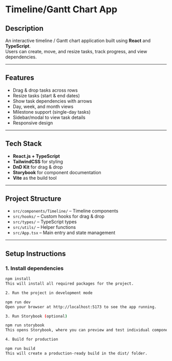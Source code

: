 # **Timeline/Gantt Chart App**

## **Description**
An interactive timeline / Gantt chart application built using **React** and **TypeScript**.  
Users can create, move, and resize tasks, track progress, and view dependencies.

---

## **Features**
- Drag & drop tasks across rows  
- Resize tasks (start & end dates)  
- Show task dependencies with arrows  
- Day, week, and month views  
- Milestone support (single-day tasks)  
- Sidebar/modal to view task details  
- Responsive design  

---

## **Tech Stack**
- **React.js + TypeScript**  
- **TailwindCSS** for styling  
- **DnD Kit** for drag & drop  
- **Storybook** for component documentation  
- **Vite** as the build tool  

---

## **Project Structure**
- `src/components/Timeline/` – Timeline components  
- `src/hooks/` – Custom hooks for drag & drop  
- `src/types/` – TypeScript types  
- `src/utils/` – Helper functions  
- `src/App.tsx` – Main entry and state management  

---

## **Setup Instructions**

### **1. Install dependencies**
```bash
npm install
This will install all required packages for the project.

2. Run the project in development mode

npm run dev
Open your browser at http://localhost:5173 to see the app running.

3. Run Storybook (optional)

npm run storybook
This opens Storybook, where you can preview and test individual components like TaskBar or TimelineGrid.

4. Build for production

npm run build
This will create a production-ready build in the dist/ folder.